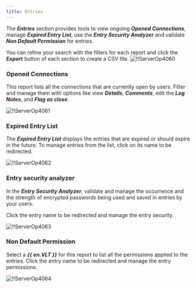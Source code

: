 ```yaml
---
title: Entries
---
```

The ***Entries*** section provides tools to view ongoing ***Opened Connections***, manage ***Expired Entry List***, use the ***Entry Security Analyzer*** and validate ***Non Default Permission*** for entries.  

You can refine your search with the filters for each report and click the ***Export*** button of each section to create a CSV file. 
![!!ServerOp4060](https://webdevolutions.azureedge.net/docs/en/server/ServerOp4060.png)  

### Opened Connections 
This report lists all the connections that are currently open by users. Filter and manage them with options like view ***Details***, ***Comments***, edit the ***Log Notes***, and ***Flag as close***.  

![!!ServerOp4061](https://webdevolutions.azureedge.net/docs/en/server/ServerOp4061.png) 
### Expired Entry List 
The ***Expired Entry List*** displays the entries that are expired or should expire in the future. To manage entries from the list, click on its name to be redirected.  

![!!ServerOp4062](https://webdevolutions.azureedge.net/docs/en/server/ServerOp4062.png) 
### Entry security analyzer 
In the ***Entry Security Analyzer***, validate and manage the occurrence and the strength of encrypted passwords being used and saved in entries by your users.  

Click the entry name to be redirected and manage the entry security.  

![!!ServerOp4063](https://webdevolutions.azureedge.net/docs/en/server/ServerOp4063.png) 
### Non Default Permission 
Select a ***{{ en.VLT }}*** for this report to list all the permissions applied to the entries. Click the entry name to be redirected and manage the entry permissions.  

![!!ServerOp4064](https://webdevolutions.azureedge.net/docs/en/server/ServerOp4064.png)
